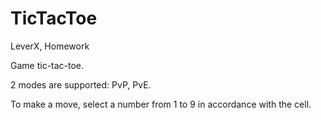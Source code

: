 # TicTacToe
LeverX, Homework


Game tic-tac-toe.

2 modes are supported: PvP, PvE.

To make a move, select a number from 1 to 9 in accordance with the cell.
